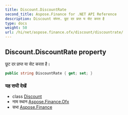 ```yaml
---
title: Discount.DiscountRate
second_title: Aspose.Finance for .NET API Reference
description: Discount संपत्त. छूट दर प्रप्त य सेट करत है
type: docs
weight: 50
url: /hi/net/aspose.finance.ofx/discount/discountrate/
---
```

## Discount.DiscountRate property

छूट दर प्राप्त या सेट करता है।

```csharp
public string DiscountRate { get; set; }
```

### यह सभी देखें

* class [Discount](../)
* नाम स्थान [Aspose.Finance.Ofx](../../discount/)
* सभा [Aspose.Finance](../../../)


